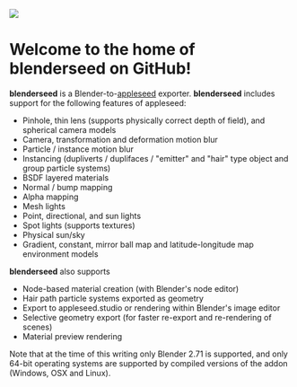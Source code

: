 ![](https://dl.dropboxusercontent.com/u/28450367/blenderseed_screens/blenderseed.png)  
# Welcome to the home of **blenderseed** on GitHub!  

**blenderseed** is a Blender-to-[appleseed](http://appleseedhq.net) exporter.  **blenderseed** includes support for the following features of appleseed:  
* Pinhole, thin lens (supports physically correct depth of field), and spherical camera models
* Camera, transformation and deformation motion blur
* Particle / instance motion blur
* Instancing (dupliverts / duplifaces / "emitter" and "hair" type object and group particle systems)
* BSDF layered materials
* Normal / bump mapping
* Alpha mapping
* Mesh lights
* Point, directional, and sun lights
* Spot lights (supports textures)
* Physical sun/sky
* Gradient, constant, mirror ball map and latitude-longitude map environment models

**blenderseed** also supports 
* Node-based material creation (with Blender's node editor)
* Hair path particle systems exported as geometry
* Export to appleseed.studio or rendering within Blender's image editor
* Selective geometry export (for faster re-export and re-rendering of scenes)
* Material preview rendering

Note that at the time of this writing only Blender 2.71 is supported, and only 64-bit operating systems are supported by compiled versions of the addon (Windows, OSX and Linux).  
